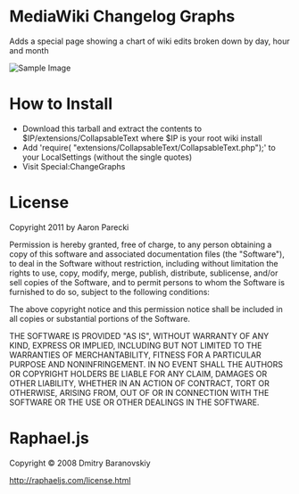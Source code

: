 MediaWiki Changelog Graphs
==========================

Adds a special page showing a chart of wiki edits broken down by day, hour and month

![Sample Image](http://aaronpk.github.com/mediawiki-changelog-graph-sample.png "Sample Image")


How to Install
==============
* Download this tarball and extract the contents to $IP/extensions/CollapsableText where $IP is your root wiki install
* Add 'require( "extensions/CollapsableText/CollapsableText.php");' to your LocalSettings (without the single quotes)
* Visit Special:ChangeGraphs

License
=======

Copyright 2011 by Aaron Parecki

Permission is hereby granted, free of charge, to any person obtaining
a copy of this software and associated documentation files (the
"Software"), to deal in the Software without restriction, including
without limitation the rights to use, copy, modify, merge, publish,
distribute, sublicense, and/or sell copies of the Software, and to
permit persons to whom the Software is furnished to do so, subject to
the following conditions:

The above copyright notice and this permission notice shall be
included in all copies or substantial portions of the Software.

THE SOFTWARE IS PROVIDED "AS IS", WITHOUT WARRANTY OF ANY KIND,
EXPRESS OR IMPLIED, INCLUDING BUT NOT LIMITED TO THE WARRANTIES OF
MERCHANTABILITY, FITNESS FOR A PARTICULAR PURPOSE AND
NONINFRINGEMENT. IN NO EVENT SHALL THE AUTHORS OR COPYRIGHT HOLDERS BE
LIABLE FOR ANY CLAIM, DAMAGES OR OTHER LIABILITY, WHETHER IN AN ACTION
OF CONTRACT, TORT OR OTHERWISE, ARISING FROM, OUT OF OR IN CONNECTION
WITH THE SOFTWARE OR THE USE OR OTHER DEALINGS IN THE SOFTWARE.


Raphael.js
==========

Copyright © 2008 Dmitry Baranovskiy

http://raphaeljs.com/license.html

